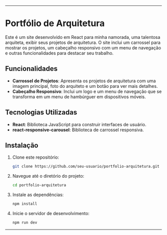 
---

# Portfólio de Arquitetura

Este é um site desenvolvido em React para minha namorada, uma talentosa arquiteta, exibir seus projetos de arquitetura. O site inclui um carrossel para mostrar os projetos, um cabeçalho responsivo com um menu de navegação e outras funcionalidades para destacar seu trabalho.

## Funcionalidades

- **Carrossel de Projetos**: Apresenta os projetos de arquitetura com uma imagem principal, foto do arquiteto e um botão para ver mais detalhes.
- **Cabeçalho Responsivo**: Inclui um logo e um menu de navegação que se transforma em um menu de hambúrguer em dispositivos móveis.

## Tecnologias Utilizadas

- **React**: Biblioteca JavaScript para construir interfaces de usuário.
- **react-responsive-carousel**: Biblioteca de carrossel responsiva.

## Instalação

1. Clone este repositório:

   ```bash
   git clone https://github.com/seu-usuario/portfolio-arquitetura.git
   ```

2. Navegue até o diretório do projeto:

   ```bash
   cd portfolio-arquitetura
   ```

3. Instale as dependências:

   ```bash
   npm install
   ```

4. Inicie o servidor de desenvolvimento:

   ```bash
   npm run dev
   ```


---
